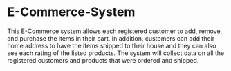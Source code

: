 # E-Commerce-System

This E-Commerce system allows each registered customer to add, remove, and purchase the items in
their cart. In addition, customers can add their home address to have the items shipped to their house and they can also see each rating of
the listed products. The system will collect data on all the registered customers and products that were ordered and shipped.

